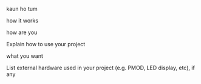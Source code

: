 <!---

This file is used to generate your project datasheet. Please fill in the information below and delete any unused
sections.

You can also include images in this folder and reference them in the markdown. Each image must be less than
512 kb in size, and the combined size of all images must be less than 1 MB.
-->

kaun ho tum

how it works

how are you

Explain how to use your project

what you want

List external hardware used in your project (e.g. PMOD, LED display, etc), if any
